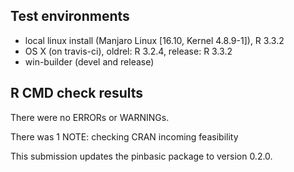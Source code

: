 ## Test environments
  * local linux install (Manjaro Linux [16.10, Kernel 4.8.9-1]), R 3.3.2
  * OS X (on travis-ci), oldrel: R 3.2.4, release: R 3.3.2
  * win-builder (devel and release)

## R CMD check results
There were no ERRORs or WARNINGs. 

There was 1 NOTE: checking CRAN incoming feasibility

This submission updates the pinbasic package to version 0.2.0.
